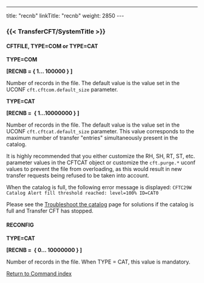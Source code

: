 ---
title: "recnb"
linkTitle: "recnb"
weight: 2850
--- <span id="recnb"></span>

### {{< TransferCFT/SystemTitle  >}}

#### CFTFILE, TYPE=COM or TYPE=CAT

**TYPE=COM**

**[RECNB = { 1... 100000 } ]**

Number of records in the file. The default value is the value set in the UCONF `cft.cftcom.default_size` parameter.

****TYPE=CAT****

**[RECNB =  { 1...10000000 } ]**

Number of records in the file. The default value is the value set in the UCONF `cft.cftcat.default_size` parameter. This value corresponds to the maximum
number of transfer "entries" simultaneously present in the catalog.

It is highly recommended that you either customize the RH, SH, RT, ST, etc. parameter values in the CFTCAT object or customize the `cft.purge.*` uconf values to prevent the file from overloading, as this would result in new transfer requests being refused to be taken into account.

When the catalog is full, the following error message is displayed: `CFTC29W Catalog Alert fill threshold reached: level=100% ID=CAT0`

Please see the [Troubleshoot the catalog](../../../../admin_intro/admin_monitoring_intro/housekeeping_catalog) page for solutions if the catalog is full and Transfer CFT has stopped.

#### RECONFIG

****TYPE=CAT****

**[RECNB =  {
0... 10000000 } ]**

Number of records in the file. When TYPE = CAT, this value is mandatory.

[Return to Command index](../../)
